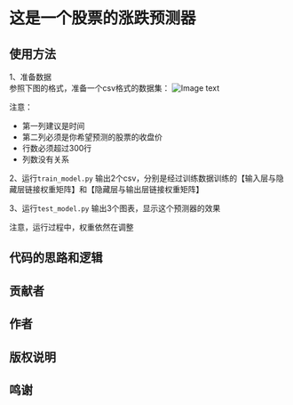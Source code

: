 # 这是一个股票的涨跌预测器


## 使用方法
1、准备数据 <br>
参照下图的格式，准备一个csv格式的数据集：
![Image text](https://github.com/your_github/address/blob/master/image/1.png)

注意：
* 第一列建议是时间
* 第二列必须是你希望预测的股票的收盘价
* 行数必须超过300行
* 列数没有关系

2、运行`train_model.py`
输出2个csv，分别是经过训练数据训练的【输入层与隐藏层链接权重矩阵】和【隐藏层与输出层链接权重矩阵】

3、运行`test_model.py`
输出3个图表，显示这个预测器的效果  
    
注意，运行过程中，权重依然在调整

## 代码的思路和逻辑

## 贡献者
## 作者
## 版权说明
## 鸣谢
